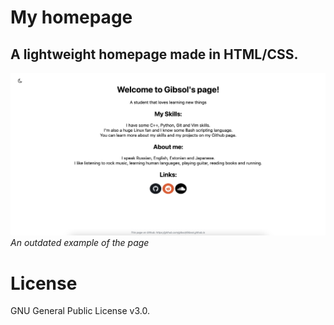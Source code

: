 # My homepage

## A lightweight homepage made in HTML/CSS.

![Website](https://github.com/Gibsol/Gibsol.github.io/blob/main/imgs/website.png?raw=true)
*An outdated example of the page*

# License

GNU General Public License v3.0.
